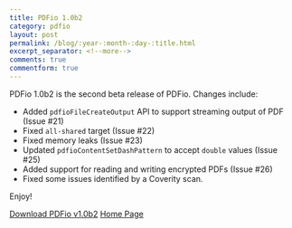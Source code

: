 ```yaml
---
title: PDFio 1.0b2
category: pdfio
layout: post
permalink: /blog/:year-:month-:day-:title.html
excerpt_separator: <!--more-->
comments: true
commentform: true
---
```


PDFio 1.0b2 is the second beta release of PDFio. Changes include:

- Added `pdfioFileCreateOutput` API to support streaming output of PDF (Issue #21)
- Fixed `all-shared` target (Issue #22)
- Fixed memory leaks (Issue #23)
- Updated `pdfioContentSetDashPattern` to accept `double` values (Issue #25)
- Added support for reading and writing encrypted PDFs (Issue #26)
- Fixed some issues identified by a Coverity scan.

Enjoy!

<a class="btn btn-primary" href="https://github.com/michaelrsweet/pdfio/releases/tag/v1.0b2">Download PDFio v1.0b2</a>
<a class="btn btn-primary" href="/pdfio/index.html">Home Page</a>
